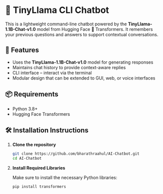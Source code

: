 
# 🧠 TinyLlama CLI Chatbot

This is a lightweight command-line chatbot powered by the **TinyLlama-1.1B-Chat-v1.0** model from Hugging Face 🤗 Transformers. It remembers your previous questions and answers to support contextual conversations.

## 🚀 Features

- Uses the **TinyLlama-1.1B-Chat-v1.0** model for generating responses
- Maintains chat history to provide context-aware replies
- CLI interface – interact via the terminal
- Modular design that can be extended to GUI, web, or voice interfaces

## 📦 Requirements

- Python 3.8+
- Hugging Face Transformers


## 🛠️ Installation Instructions

1. **Clone the repository**

    ```bash
    git clone https://github.com/bharathraahul/AI-Chatbot.git
    cd AI-Chatbot
    ```

2. **Install Required Libraries**

    Make sure to install the necessary Python libraries:

    ```bash
    pip install transformers
    ```




  

